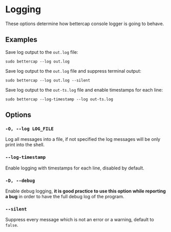Logging
============

These options determine how bettercap console logger is going to behave.

## Examples

Save log output to the `out.log` file:

`sudo bettercap --log out.log`

Save log output to the `out.log` file and suppress terminal output:

`sudo bettercap --log out.log --silent`

Save log output to the `out-ts.log` file and enable timestamps for each line:

`sudo bettercap --log-timestamp --log out-ts.log`

## Options

### `-O, --log LOG_FILE`

Log all messages into a file, if not specified the log messages will be only print into the shell.

### `--log-timestamp`

Enable logging with timestamps for each line, disabled by default.

### `-D, --debug`

Enable debug logging, **it is good practice to use this option while reporting a bug** in order to have the full debug log of the program.

### `--silent`

Suppress every message which is not an error or a warning, default to `false`.
